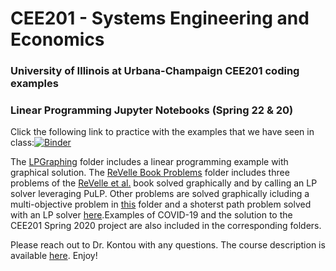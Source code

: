 # CEE201 - Systems Engineering and Economics
### University of Illinois at Urbana-Champaign CEE201 coding examples
### Linear Programming Jupyter Notebooks (Spring 22 & 20)
Click the following link to practice with the examples that we have seen in class:[![Binder](https://mybinder.org/badge_logo.svg)](https://mybinder.org/v2/gh/ekontou/CEE201/master)

The [LPGraphing](https://github.com/ekontou/CEE201/tree/master/LPGraphing) folder includes a linear programming example with graphical solution.
The [ReVelle Book Problems](https://github.com/ekontou/CEE201/tree/master/ReVelleBook-Problems%20coded%20in%20Python) folder includes three problems of the [ReVelle et al.](https://www.pearson.com/us/higher-education/program/Revelle-Civil-and-Environmental-Systems-Engineering-2nd-Edition/PGM14791.html) book solved graphically and by calling an LP solver leveraging PuLP.
Other problems are solved graphically icluding a multi-objective problem in [this](https://github.com/ekontou/CEE201/tree/master/MultiobjectiveOptimizationProblems) folder and a shoterst path problem solved with an LP solver [here](https://github.com/ekontou/CEE201/tree/master/ShortestPathProblems).Examples of COVID-19 and the solution to the CEE201 Spring 2020 project are also included in the corresponding folders.

Please reach out to Dr. Kontou with any questions. The course description is available [here](https://cee.illinois.edu/courses/profile/CEE201).
Enjoy!
